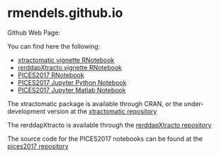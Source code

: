 # rmendels.github.io
Github Web Page:

You can find here the following:

* [xtractomatic vignette RNotebook](https://rmendels.github.io/Usingxtractomatic.nb.html)
* [rerddapXtracto vignette RNotebook](https://rmendels.github.io/UsingrerddapXtracto.nb.html)
* [PICES2017 RNotebook](https://rmendels.github.io/pices2017.nb.html)
* [PICES2017 Jupyter Python Notebook](https://rmendels.github.io/pices2017Notebook.html)
* [PICES2017 Jupyter Matlab Notebook](https://rmendels.github.io/pices2017MNotebook.html)

 
 
The xtractomatic package is available through CRAN, or the under-development version at the [xtractomatic repository](https://github.com/rmendels/xtractomatic)

The rerddapXtracto is available through the [rerddapXtracto repository](https://github.com/rmendels/rerddapXtracto)

The source code for the PICES2017 notebooks can be found at the [pices2017 repository](https://github.com/rmendels/pices2017)




